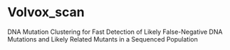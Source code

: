 # Volvox_scan
DNA Mutation Clustering for Fast Detection of Likely False-Negative DNA Mutations and Likely Related Mutants in a Sequenced Population
